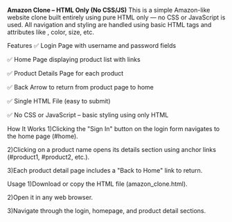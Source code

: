 **Amazon Clone – HTML Only (No CSS/JS)**
This is a simple Amazon-like website clone built entirely using pure HTML only — no CSS or JavaScript is used. All navigation and styling are handled using basic HTML tags and attributes like <font>, color, size, etc.

 Features
✅ Login Page with username and password fields

✅ Home Page displaying product list with links

✅ Product Details Page for each product

✅ Back Arrow to return from product page to home

✅ Single HTML File (easy to submit)

✅ No CSS or JavaScript – basic styling using only HTML

How It Works
1)Clicking the "Sign In" button on the login form navigates to the home page (#home).

2)Clicking on a product name opens its details section using anchor links (#product1, #product2, etc.).

3)Each product detail page includes a "Back to Home" link to return.

Usage
1)Download or copy the HTML file (amazon_clone.html).

2)Open it in any web browser.

3)Navigate through the login, homepage, and product detail sections.
